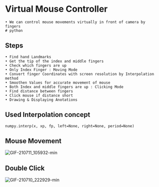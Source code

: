 # Virtual Mouse Controller
```
• We can control mouse movements virtually in front of camera by fingers
# python
```
## Steps
```
• Find hand Landmarks
• Get the tip of the index and middle fingers
• Check which fingers are up
• Only Index Finger : Moving Mode
• Convert finger Coordinates with screen resolution by Interpolation method
• Smoothen Values for accurate movement of mouse
• Both Index and middle fingers are up : Clicking Mode
• Find distance between fingers
• Click mouse if distance short
• Drawing & Displaying Anotations
```
## Used Interpolation concept 
```
numpy.interp(x, xp, fp, left=None, right=None, period=None)
```
## Mouse Movement 
![GIF-210711_105932-min](https://user-images.githubusercontent.com/55943851/125184637-1c437f00-e23d-11eb-9604-1dd611195434.gif)

## Double Click
![GIF-210710_222929-min](https://user-images.githubusercontent.com/55943851/125184520-2913a300-e23c-11eb-911a-45b2f0688fda.gif)
